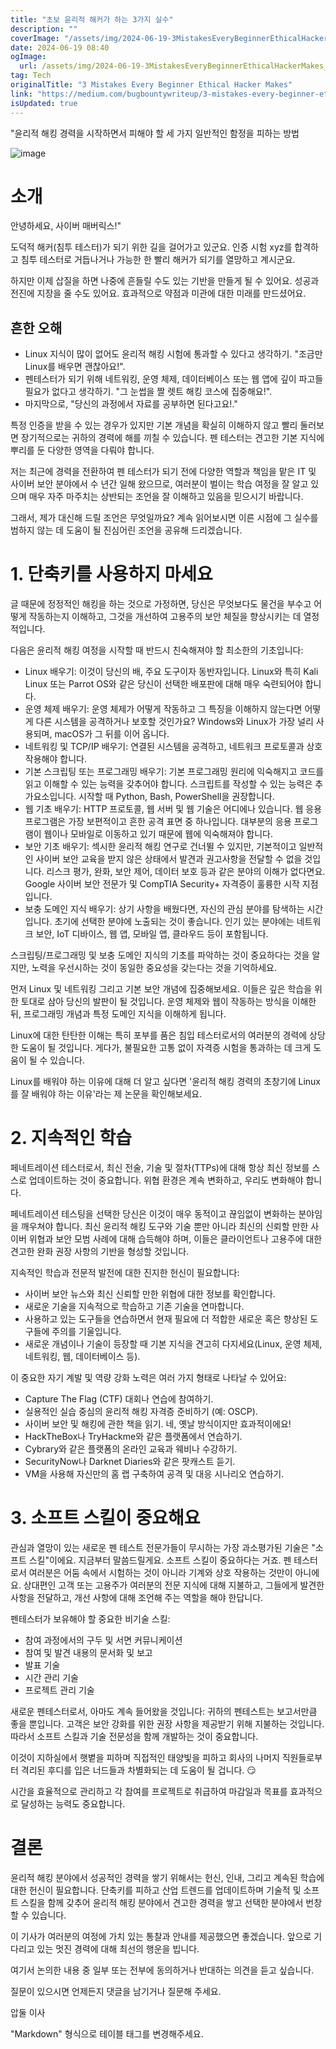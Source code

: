 ```yaml
---
title: "초보 윤리적 해커가 하는 3가지 실수"
description: ""
coverImage: "/assets/img/2024-06-19-3MistakesEveryBeginnerEthicalHackerMakes_0.png"
date: 2024-06-19 08:40
ogImage:
  url: /assets/img/2024-06-19-3MistakesEveryBeginnerEthicalHackerMakes_0.png
tag: Tech
originalTitle: "3 Mistakes Every Beginner Ethical Hacker Makes"
link: "https://medium.com/bugbountywriteup/3-mistakes-every-beginner-ethical-hacker-makes-f86fa5ee96c9"
isUpdated: true
---
```


"윤리적 해킹 경력을 시작하면서 피해야 할 세 가지 일반적인 함정을 피하는 방법

![image](/assets/img/2024-06-19-3MistakesEveryBeginnerEthicalHackerMakes_0.png)

# 소개

안녕하세요, 사이버 매버릭스!"

<!-- cozy-coder - 수평 -->

<ins class="adsbygoogle"
     style="display:block"
     data-ad-client="ca-pub-4877378276818686"
     data-ad-slot="1107185301"
     data-ad-format="auto"
     data-full-width-responsive="true"></ins>

<script>
     (adsbygoogle = window.adsbygoogle || []).push({});
</script>

도덕적 해커(침투 테스터)가 되기 위한 길을 걸어가고 있군요. 인증 시험 xyz를 합격하고 침투 테스터로 거듭나거나 가능한 한 빨리 해커가 되기를 열망하고 계시군요.

하지만 이제 삽질을 하면 나중에 흔들릴 수도 있는 기반을 만들게 될 수 있어요. 성공과 전진에 지장을 줄 수도 있어요. 효과적으로 약점과 미관에 대한 미래를 만드셨어요.

## 흔한 오해

- Linux 지식이 많이 없어도 윤리적 해킹 시험에 통과할 수 있다고 생각하기. "조금만 Linux를 배우면 괜찮아요!".
- 펜테스터가 되기 위해 네트워킹, 운영 체제, 데이터베이스 또는 웹 앱에 깊이 파고들 필요가 없다고 생각하기. "그 눈썹을 짤 렛트 해킹 코스에 집중해요!".
- 마지막으로, "당신의 과정에서 자료를 공부하면 된다고요!."

<!-- cozy-coder - 수평 -->

<ins class="adsbygoogle"
     style="display:block"
     data-ad-client="ca-pub-4877378276818686"
     data-ad-slot="1107185301"
     data-ad-format="auto"
     data-full-width-responsive="true"></ins>

<script>
     (adsbygoogle = window.adsbygoogle || []).push({});
</script>

특정 인증을 받을 수 있는 경우가 있지만 기본 개념을 확실히 이해하지 않고 빨리 둘러보면 장기적으로는 귀하의 경력에 해를 끼칠 수 있습니다. 펜 테스터는 견고한 기본 지식에 뿌리를 둔 다양한 영역을 다뤄야 합니다.

저는 최근에 경력을 전환하여 펜 테스터가 되기 전에 다양한 역할과 책임을 맡은 IT 및 사이버 보안 분야에서 수 년간 일해 왔으므로, 여러분이 벌이는 학습 여정을 잘 알고 있으며 매우 자주 마주치는 상반되는 조언을 잘 이해하고 있음을 믿으시기 바랍니다.

그래서, 제가 대신해 드릴 조언은 무엇일까요? 계속 읽어보시면 이른 시점에 그 실수를 범하지 않는 데 도움이 될 진심어린 조언을 공유해 드리겠습니다.

# 1. 단축키를 사용하지 마세요

<!-- cozy-coder - 수평 -->

<ins class="adsbygoogle"
     style="display:block"
     data-ad-client="ca-pub-4877378276818686"
     data-ad-slot="1107185301"
     data-ad-format="auto"
     data-full-width-responsive="true"></ins>

<script>
     (adsbygoogle = window.adsbygoogle || []).push({});
</script>

글 때문에 정정적인 해킹을 하는 것으로 가정하면, 당신은 무엇보다도 물건을 부수고 어떻게 작동하는지 이해하고, 그것을 개선하여 고용주의 보안 체질을 향상시키는 데 열정적입니다.

다음은 윤리적 해킹 여정을 시작할 때 반드시 친숙해져야 할 최소한의 기초입니다:

- Linux 배우기: 이것이 당신의 배, 주요 도구이자 동반자입니다. Linux와 특히 Kali Linux 또는 Parrot OS와 같은 당신이 선택한 배포판에 대해 매우 숙련되어야 합니다.
- 운영 체제 배우기: 운영 체제가 어떻게 작동하고 그 특징을 이해하지 않는다면 어떻게 다른 시스템을 공격하거나 보호할 것인가요? Windows와 Linux가 가장 널리 사용되며, macOS가 그 뒤를 이어 옵니다.
- 네트워킹 및 TCP/IP 배우기: 연결된 시스템을 공격하고, 네트워크 프로토콜과 상호 작용해야 합니다.
- 기본 스크립팅 또는 프로그래밍 배우기: 기본 프로그래밍 원리에 익숙해지고 코드를 읽고 이해할 수 있는 능력을 갖추어야 합니다. 스크립트를 작성할 수 있는 능력은 추가요소입니다. 시작할 때 Python, Bash, PowerShell을 권장합니다.
- 웹 기초 배우기: HTTP 프로토콜, 웹 서버 및 웹 기술은 어디에나 있습니다. 웹 응용 프로그램은 가장 보편적이고 흔한 공격 표면 중 하나입니다. 대부분의 응용 프로그램이 웹이나 모바일로 이동하고 있기 때문에 웹에 익숙해져야 합니다.
- 보안 기초 배우기: 섹시한 윤리적 해킹 연구로 건너뛸 수 있지만, 기본적이고 일반적인 사이버 보안 교육을 받지 않은 상태에서 발견과 권고사항을 전달할 수 없을 것입니다. 리스크 평가, 완화, 보안 제어, 데이터 보호 등과 같은 분야의 이해가 없다면요.
  Google 사이버 보안 전문가 및 CompTIA Security+ 자격증이 훌륭한 시작 지점입니다.
- 보충 도메인 지식 배우기: 상기 사항을 배웠다면, 자신의 관심 분야를 탐색하는 시간입니다. 초기에 선택한 분야에 노출되는 것이 좋습니다. 인기 있는 분야에는 네트워크 보안, IoT 디바이스, 웹 앱, 모바일 앱, 클라우드 등이 포함됩니다.

스크립팅/프로그래밍 및 보충 도메인 지식의 기초를 파악하는 것이 중요하다는 것을 알지만, 노력을 우선시하는 것이 동일한 중요성을 갖는다는 것을 기억하세요.

<!-- cozy-coder - 수평 -->

<ins class="adsbygoogle"
     style="display:block"
     data-ad-client="ca-pub-4877378276818686"
     data-ad-slot="1107185301"
     data-ad-format="auto"
     data-full-width-responsive="true"></ins>

<script>
     (adsbygoogle = window.adsbygoogle || []).push({});
</script>

먼저 Linux 및 네트워킹 그리고 기본 보안 개념에 집중해보세요. 이들은 깊은 학습을 위한 토대로 삼아 당신의 발판이 될 것입니다. 운영 체제와 웹이 작동하는 방식을 이해한 뒤, 프로그래밍 개념과 특정 도메인 지식을 이해하게 됩니다.

Linux에 대한 탄탄한 이해는 특히 포부를 품은 침입 테스터로서의 여러분의 경력에 상당한 도움이 될 것입니다. 게다가, 불필요한 고통 없이 자격증 시험을 통과하는 데 크게 도움이 될 수 있습니다.

Linux를 배워야 하는 이유에 대해 더 알고 싶다면 '윤리적 해킹 경력의 초창기에 Linux를 잘 배워야 하는 이유'라는 제 논문을 확인해보세요.

# 2. 지속적인 학습

<!-- cozy-coder - 수평 -->

<ins class="adsbygoogle"
     style="display:block"
     data-ad-client="ca-pub-4877378276818686"
     data-ad-slot="1107185301"
     data-ad-format="auto"
     data-full-width-responsive="true"></ins>

<script>
     (adsbygoogle = window.adsbygoogle || []).push({});
</script>

페네트레이션 테스터로서, 최신 전술, 기술 및 절차(TTPs)에 대해 항상 최신 정보를 스스로 업데이트하는 것이 중요합니다. 위협 환경은 계속 변화하고, 우리도 변화해야 합니다.

페네트레이션 테스팅을 선택한 당신은 이것이 매우 동적이고 끊임없이 변화하는 분야임을 깨우쳐야 합니다. 최신 윤리적 해킹 도구와 기술 뿐만 아니라 최신의 신뢰할 만한 사이버 위협과 보안 모범 사례에 대해 습득해야 하며, 이들은 클라이언트나 고용주에 대한 견고한 완화 권장 사항의 기반을 형성할 것입니다.

지속적인 학습과 전문적 발전에 대한 진지한 헌신이 필요합니다:

- 사이버 보안 뉴스와 최신 신뢰할 만한 위협에 대한 정보를 확인합니다.
- 새로운 기술을 지속적으로 학습하고 기존 기술을 연마합니다.
- 사용하고 있는 도구들을 연습하면서 현재 필요에 더 적합한 새로운 혹은 향상된 도구들에 주의를 기울입니다.
- 새로운 개념이나 기술이 등장할 때 기본 지식을 견고히 다지세요(Linux, 운영 체제, 네트워킹, 웹, 데이터베이스 등).

<!-- cozy-coder - 수평 -->

<ins class="adsbygoogle"
     style="display:block"
     data-ad-client="ca-pub-4877378276818686"
     data-ad-slot="1107185301"
     data-ad-format="auto"
     data-full-width-responsive="true"></ins>

<script>
     (adsbygoogle = window.adsbygoogle || []).push({});
</script>

이 중요한 자기 계발 및 역량 강화 노력은 여러 가지 형태로 나타날 수 있어요:

- Capture The Flag (CTF) 대회나 연습에 참여하기.
- 실용적인 실습 중심의 윤리적 해킹 자격증 준비하기 (예: OSCP).
- 사이버 보안 및 해킹에 관한 책을 읽기. 네, 옛날 방식이지만 효과적이에요!
- HackTheBox나 TryHackme와 같은 플랫폼에서 연습하기.
- Cybrary와 같은 플랫폼의 온라인 교육과 웨비나 수강하기.
- SecurityNow나 Darknet Diaries와 같은 팟캐스트 듣기.
- VM을 사용해 자신만의 홈 랩 구축하여 공격 및 대응 시나리오 연습하기.

# 3. 소프트 스킬이 중요해요

관심과 열망이 있는 새로운 펜 테스트 전문가들이 무시하는 가장 과소평가된 기술은 "소프트 스킬"이에요. 지금부터 말씀드릴게요. 소프트 스킬이 중요하다는 거죠.
펜 테스터로서 여러분은 어둠 속에서 시험하는 것이 아니라 기계와 상호 작용하는 것만이 아니에요. 상대편인 고객 또는 고용주가 여러분의 전문 지식에 대해 지불하고, 그들에게 발견한 사항을 전달하고, 개선 사항에 대해 조언해 주는 역할을 해야 한답니다.

<!-- cozy-coder - 수평 -->

<ins class="adsbygoogle"
     style="display:block"
     data-ad-client="ca-pub-4877378276818686"
     data-ad-slot="1107185301"
     data-ad-format="auto"
     data-full-width-responsive="true"></ins>

<script>
     (adsbygoogle = window.adsbygoogle || []).push({});
</script>

펜테스터가 보유해야 할 중요한 비기술 스킬:

- 참여 과정에서의 구두 및 서면 커뮤니케이션
- 참여 및 발견 내용의 문서화 및 보고
- 발표 기술
- 시간 관리 기술
- 프로젝트 관리 기술

새로운 펜테스터로서, 아마도 계속 들어왔을 것입니다: 귀하의 펜테스트는 보고서만큼 좋을 뿐입니다. 고객은 보안 강화를 위한 권장 사항을 제공받기 위해 지불하는 것입니다. 따라서 소프트 스킬과 기술 전문성을 함께 개발하는 것이 중요합니다.

<!-- cozy-coder - 수평 -->

<ins class="adsbygoogle"
     style="display:block"
     data-ad-client="ca-pub-4877378276818686"
     data-ad-slot="1107185301"
     data-ad-format="auto"
     data-full-width-responsive="true"></ins>

<script>
     (adsbygoogle = window.adsbygoogle || []).push({});
</script>

이것이 지하실에서 햇볕을 피하며 직접적인 태양빛을 피하고 회사의 나머지 직원들로부터 격리된 후디를 입은 너드들과 차별화되는 데 도움이 될 겁니다. 😏

시간을 효율적으로 관리하고 각 참여를 프로젝트로 취급하여 마감일과 목표를 효과적으로 달성하는 능력도 중요합니다.

# 결론

윤리적 해킹 분야에서 성공적인 경력을 쌓기 위해서는 헌신, 인내, 그리고 계속된 학습에 대한 헌신이 필요합니다. 단축키를 피하고 산업 트렌드를 업데이트하며 기술적 및 소프트 스킬을 함께 갖추어 윤리적 해킹 분야에서 견고한 경력을 쌓고 선택한 분야에서 번창할 수 있습니다.

<!-- cozy-coder - 수평 -->

<ins class="adsbygoogle"
     style="display:block"
     data-ad-client="ca-pub-4877378276818686"
     data-ad-slot="1107185301"
     data-ad-format="auto"
     data-full-width-responsive="true"></ins>

<script>
     (adsbygoogle = window.adsbygoogle || []).push({});
</script>

이 기사가 여러분의 여정에 가치 있는 통찰과 안내를 제공했으면 좋겠습니다. 앞으로 기다리고 있는 멋진 경력에 대해 최선의 행운을 빕니다.

여기서 논의한 내용 중 일부 또는 전부에 동의하거나 반대하는 의견을 듣고 싶습니다.

질문이 있으시면 언제든지 댓글을 남기거나 질문해 주세요.

압둘 이사

<!-- cozy-coder - 수평 -->

<ins class="adsbygoogle"
     style="display:block"
     data-ad-client="ca-pub-4877378276818686"
     data-ad-slot="1107185301"
     data-ad-format="auto"
     data-full-width-responsive="true"></ins>

<script>
     (adsbygoogle = window.adsbygoogle || []).push({});
</script>

"Markdown" 형식으로 테이블 태그를 변경해주세요.
